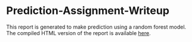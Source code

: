 # Prediction-Assignment-Writeup

This report is generated to make prediction using a random forest model. 
The compiled HTML version of the report is available [here](http://dongl.github.io/Prediction-Assignment-Writeup/).

